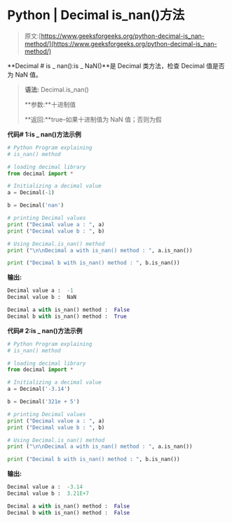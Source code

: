 # Python | Decimal is_nan()方法

> 原文:[https://www.geeksforgeeks.org/python-decimal-is_nan-method/](https://www.geeksforgeeks.org/python-decimal-is_nan-method/)

**Decimal # is _ nan():is _ NaN()**是 Decimal 类方法，检查 Decimal 值是否为 NaN 值。

> **语法:** Decimal.is_nan()
> 
> **参数:**十进制值
> 
> **返回:**true–如果十进制值为 NaN 值；否则为假

**代码# 1:is _ nan()方法示例**

```py
# Python Program explaining 
# is_nan() method

# loading decimal library
from decimal import *

# Initializing a decimal value
a = Decimal(-1)

b = Decimal('nan')

# printing Decimal values
print ("Decimal value a : ", a)
print ("Decimal value b : ", b)

# Using Decimal.is_nan() method
print ("\n\nDecimal a with is_nan() method : ", a.is_nan())

print ("Decimal b with is_nan() method : ", b.is_nan())
```

**输出:**

```py
Decimal value a :  -1
Decimal value b :  NaN

Decimal a with is_nan() method :  False
Decimal b with is_nan() method :  True

```

**代码# 2:is _ nan()方法示例**

```py
# Python Program explaining 
# is_nan() method

# loading decimal library
from decimal import *

# Initializing a decimal value
a = Decimal('-3.14')

b = Decimal('321e + 5')

# printing Decimal values
print ("Decimal value a : ", a)
print ("Decimal value b : ", b)

# Using Decimal.is_nan() method
print ("\n\nDecimal a with is_nan() method : ", a.is_nan())

print ("Decimal b with is_nan() method : ", b.is_nan())
```

**输出:**

```py
Decimal value a :  -3.14
Decimal value b :  3.21E+7

Decimal a with is_nan() method :  False
Decimal b with is_nan() method :  False

```